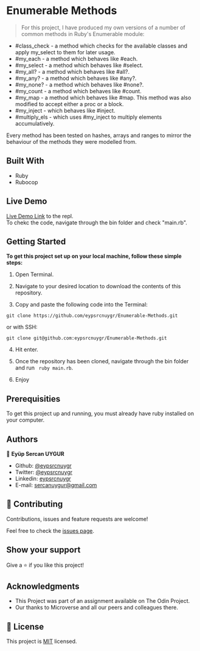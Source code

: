 # Enumerable Methods

> For this project, I have produced my own versions of a number of common methods in Ruby's Enumerable module:

* #class_check - a method which checks for the available classes and apply my_select to them for later usage.
* #my_each - a method which behaves like #each. 
* #my_select - a method which behaves like #select.
* #my_all? - a method which behaves like #all?.
* #my_any? - a method which behaves like #any?.
* #my_none? - a method which behaves like #none?.
* #my_count - a method which behaves like #count.
* #my_map - a method which behaves like #map. This method was also modified to accept either a proc or a block.
* #my_inject - which behaves like #inject.
* #multiply_els - which uses #my_inject to multiply elements accumulatively.

Every method has been tested on hashes, arrays and ranges to mirror the behaviour of the methods they were modelled from.

## Built With

* Ruby
* Rubocop

## Live Demo

[Live Demo Link](https://repl.it/@eypsrcnuygr/Enumerable-Methods-1#.replit) to the repl. <br>
To chekc the code, navigate through the bin folder and check "main.rb".

## Getting Started

**To get this project set up on your local machine, follow these simple steps:**

1. Open Terminal.

2. Navigate to your desired location to download the contents of this repository.

3. Copy and paste the following code into the Terminal:
```
git clone https://github.com/eypsrcnuygr/Enumerable-Methods.git
```
or with SSH:

```
git clone git@github.com:eypsrcnuygr/Enumerable-Methods.git
```

4. Hit enter.

5. Once the repository has been cloned, navigate through the bin folder and run ``` ruby main.rb```.

6. Enjoy

## Prerequisities

To get this project up and running, you must already have ruby installed on your computer.

## Authors

👤 **Eyüp Sercan UYGUR**

- Github: [@eypsrcnuygr](https://github.com/eypsrcnuygr)
- Twitter: [@eypsrcnuygr](https://twitter.com/eypsrcnuygr)
- Linkedin: [eypsrcnuygr](https://www.linkedin.com/in/eypsrcnuygr/)
- E-mail: [sercanuygur@gmail.com](sercanuygur@gmail.com)

## 🤝 Contributing

Contributions, issues and feature requests are welcome!

Feel free to check the [issues page](https://github.com/eypsrcnuygr/Bubble-Sort/issues).

## Show your support

Give a ⭐️ if you like this project!

## Acknowledgments

* This Project was part of an assignment available on The Odin Project.
* Our thanks to Microverse and all our peers and colleagues there.

## 📝 License

This project is [MIT](lic.url) licensed.
